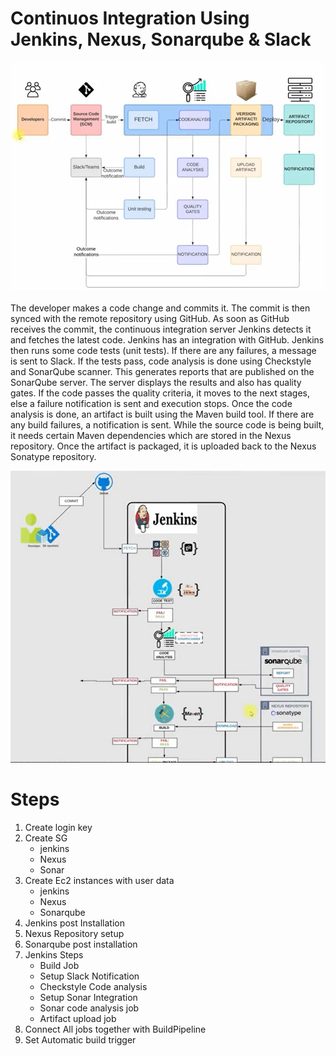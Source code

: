 # Continuos Integration Using Jenkins, Nexus, Sonarqube & Slack

![Architecture flow](./images/arcitecture%20flow.jpg)

The developer makes a code change and commits it. The commit is then synced with the remote repository using GitHub. As soon as GitHub receives the commit, the continuous integration server Jenkins detects it and fetches the latest code. Jenkins has an integration with GitHub. Jenkins then runs some code tests (unit tests). If there are any failures, a message is sent to Slack. If the tests pass, code analysis is done using Checkstyle and SonarQube scanner. This generates reports that are published on the SonarQube server. The server displays the results and also has quality gates. If the code passes the quality criteria, it moves to the next stages, else a failure notification is sent and execution stops. Once the code analysis is done, an artifact is built using the Maven build tool. If there are any build failures, a notification is sent. While the source code is being built, it needs certain Maven dependencies which are stored in the Nexus repository. Once the artifact is packaged, it is uploaded back to the Nexus Sonatype repository.

![Architecture](./images/architecture.jpg)

# Steps

1. Create login key
2. Create SG
   * jenkins
   * Nexus
   * Sonar
3. Create Ec2 instances with user data
   * jenkins
   * Nexus
   * Sonarqube
4. Jenkins post Installation
5. Nexus Repository setup
6. Sonarqube post installation
7. Jenkins Steps
   * Build Job
   * Setup Slack Notification
   * Checkstyle Code analysis
   * Setup Sonar Integration 
   * Sonar code analysis job
   * Artifact upload job
8. Connect All jobs together with BuildPipeline
9. Set Automatic build trigger